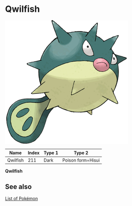 # Qwilfish


![Qwilfish](images/211.png)

| **Name** | **Index** | **Type 1** | **Type 2** |
|----|----|----|----|
| Qwilfish | 211 | Dark | Poison form=Hisui  |

**Qwilfish** 

## See also

[List of Pokémon](../pokemon.md)

